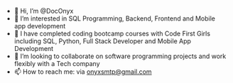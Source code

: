 - 👋 Hi, I’m @DocOnyx
- 👀 I’m interested in SQL Programming, Backend, Frontend and Mobile app development 
- 🌱 I have completed coding bootcamp courses with Code First Girls including SQL, Python, Full Stack Developer and Mobile App Development
- 💞️ I’m looking to collaborate on software programming projects and work flexibly with a Tech company
- 📫 How to reach me: via onyxsmtp@gmail.com

<!---
DocOnyx/DocOnyx is a ✨ special ✨ repository because its `README.md` (this file) appears on your GitHub profile.
You can click the Preview link to take a look at your changes.
--->
